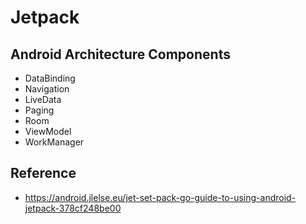 
# Jetpack
## Android Architecture Components   
 * DataBinding
 * Navigation
 * LiveData
 * Paging
 * Room
 * ViewModel
 * WorkManager
 
## Reference
* https://android.jlelse.eu/jet-set-pack-go-guide-to-using-android-jetpack-378cf248be00
